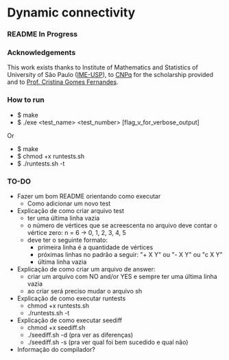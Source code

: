 # Dynamic connectivity

### README In Progress

### Acknowledgements
This work exists thanks to Institute of Mathematics and Statistics of University of São Paulo ([IME-USP](https://www.ime.usp.br/)), to [CNPq](https://www.gov.br/cnpq/pt-br) for the scholarship provided and to [Prof. Cristina Gomes Fernandes](https://www.ime.usp.br/~cris/).
### How to run
* $ make
* $ ./exe <test_name> <test_number> [flag_v_for_verbose_output]

Or
* $ make
* $ chmod +x runtests.sh
* $ ./runtests.sh -t

### TO-DO
* Fazer um bom README orientando como executar
	* Como adicionar um novo test
* Explicação de como criar arquivo test
	* ter uma última linha vazia
	* o número de vértices que se acreescenta no arquivo deve contar o vértice zero: n = 6 -> 0, 1, 2, 3, 4, 5
    * deve ter o seguinte formato:
        - primeira linha é a quantidade de vértices
        - próximas linhas no padrão a seguir: "+ X Y" ou "- X Y" ou "c X Y"
		- última linha vazia
* Explicação de como criar um arquivo de answer:
	* criar um arquivo com NO and/or YES e sempre ter uma última linha vazia
	* ao criar será preciso mudar o arquivo sh
* Explicação de como executar runtests
	* chmod +x runtests.sh
	* ./runtests.sh -t
* Explicação de como executar seediff
	* chmod +x seediff.sh
	* ./seediff.sh -d (pra ver as diferenças)
	* ./seediff.sh -s (pra ver qual foi bem sucedido e qual não)
* Informação do compilador?
